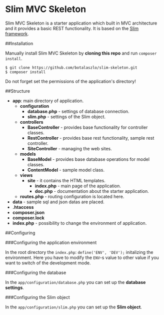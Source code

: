 Slim MVC Skeleton
=============

Slim MVC Skeleton is a starter application which built in MVC architecture and it provides a basic REST functionality. It is based on the [Slim framework](http://www.slimframework.com/).

##Installation

Manually install Slim MVC Skeleton by **cloning this repo** and run `composer install`.
```
$ git clone https://github.com/botalaszlo/slim-skeleton.git
$ composer install
```
Do not forget set the permissions of the application's directory!


##Structure

* **app**: main directory of application.
  * **configuration**
    * **database.php** - settings of database connection.
    * **slim.php** - settings of the Slim object.
  * **controllers**
    * **BaseController** - provides base functionality for controller classes.
    * **RestController** - provides base rest functionality, sample rest controller.
    * **SiteController** - managing the web sites.
  * **models**
    * **BaseModel** - provides base database operations for model classes.
    * **ContentModel** - sample model class.
  * **views**
    * **site** - it contains the HTML templates.
      * **index.php** - main page of the application.
      * **doc.php** - documentation about the starter application.
  * **routes.php** - routing configuration is located here.
* **data** - sample sql and json datas are placed.
* **.htaccess**
* **composer.json**
* **composer.lock**
* **index.php** - possibility to change the environment of application.


##Configuring

###Configuring the application environment

In the root directory the `index.php`:
`define('ENV', 'DEV');`
initalizing the environment. Here you have to modify the `ENV`-s value to other value if you want to switch of the development mode.

###Configuring the database

In the `app/configuration/database.php` you can set up the **database settings**.

###Configuring the Slim object

In the `app/configuration/slim.php` you can set up the **Slim object**.
